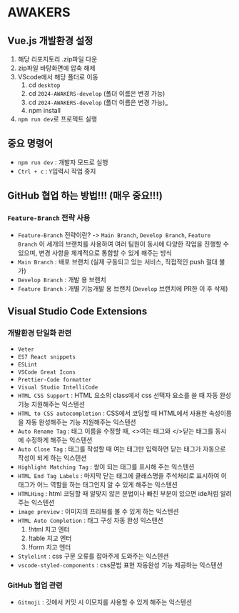 # AWAKERS

## Vue.js 개발환경 설정 
1. 해당 리포지토리 .zip파일 다운
2. zip파일 바탕화면에 압축 해제
3. VScode에서 해당 폴더로 이동
   1. cd `desktop`
   2. cd `2024-AWAKERS-develop` (폴더 이름은 변경 가능)
   3. cd `2024-AWAKERS-develop` (폴더 이름은 변경 가능)_
   4. npm install
5. `npm run dev`로 프로젝트 실행<br>

## 중요 명령어
- `npm run dev` : 개발자 모드로 실행
- `Ctrl + c` : `Y`입력시 작업 중지<br>

## GitHub 협업 하는 방법!!! (매우 중요!!!)
### `Feature-Branch` 전략 사용
- `Feature-Branch` 전략이란?
  -> `Main Branch`, `Develop Branch`, `Feature Branch` 이 세개의 브랜치를 사용하여 여러 팀원이 동시에 다양한 작업을 진행할 수 있으며, 변경 사항을 체계적으로 통합할 수 있게 해주는 방식
- `Main Branch` : 배포 브랜치 (실제 구동되고 있는 서비스, 직접적인 push 절대 불가)
- `Develop Branch` : 개발 용 브랜치
- `Feature Branch` : 개별 기능개발 용 브랜치 (`Develop` 브랜치에 PR한 이 후 삭제)

## Visual Studio Code Extensions
### 개발환경 단일화 관련
- `Veter`
- `ES7 React snippets`
- `ESLint`
- `VSCode Great Icons`
- `Prettier-Code formatter`
- `Visual Studio IntelliCode`
- `HTML CSS Support` : HTML 요소의 class에서 css 선택자 요소를 쓸 때 자동 완성 기능 지원해주는 익스텐션
- `HTML to CSS autocompletion` : CSS에서 코딩할 때 HTML에서 사용한 속성이름을 자동 완성해주는 기능 지원해주는 익스텐션
- `Auto Rename Tag` : 태그 이름을 수정할 때, <>여는 태그와 </>닫는 태그를 동시에 수정하게 해주는 익스텐션
- `Auto Close Tag` : 태그를 작성할 때 여는 태그만 입력하면 닫는 태그가 자동으로 작성이 되게 하는 익스텐션
- `Highlight Matching Tag` : 쌍이 되는 태그를 표시해 주는 익스텐션
- `HTML End Tag Labels` : 마지막 닫는 태그에 클래스명을 주석처리로 표시하여 이 태그가 어느 역할을 하는 태그인지 알 수 있게 해주는 익스텐션
- `HTMLHing` : html 코딩할 때 알맞지 않은 문법이나 빠진 부분이 있으면 ide처럼 알려주는 익스텐션
- `image preview` : 이미지의 프리뷰를 볼 수 있게 하는 익스텐션
- `HTML Auto Completion` : 태그 구성 자동 완성 익스텐션
    1. !html 치고 엔터
    2. !table 치고 엔터
    3. !form 치고 엔터
- `Stylelint` : css 구문 오류를 잡아주게 도와주는 익스텐션
- `vscode-styled-components` : css문법 표현 자동완성 기능 제공하는 익스텐션
### GitHub 협업 관련
- `Gitmoji` : 깃에서 커밋 시 이모지를 사용할 수 있게 해주는 익스텐션